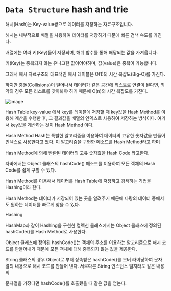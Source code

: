 #  `Data Structure` hash and trie

해시(Hash)는 Key-value쌍으로 데이터를 저장하는 자료구조입니다.

해시는 내부적으로 배열을 사용하여 데이터를 저장하기 때문에 빠른 검색 속도를 가진다.

배열에는 여러 키(Key)들이 저장되며, 해쉬 함수를 통해 해당되는 값을 가져옵니다. 

키(Key)는 중복되지 않는 유니크한 값이어야하며, 값(value)은 중복이 가능합니다.

그래서 해시 자료구조의 대표적인 해시 테이블은 O(1)의 시간 복잡도(Big-O)를 가진다. 

하지만 충돌(Collisions)이 일어나서 데이터가 같은 공간에 리스트로 연결이 된다면, 최악의 경우 모든 리스트를 찾아봐야 하기 때문에 O(n)의 시간 복잡도를 가진다.

![image](https://user-images.githubusercontent.com/68903200/177031782-fecc83e9-7c6a-49ab-9429-d294e1650fa5.png)

Hash Table
key-value 에서 key를 테이블에 저장할 때 key값을 Hash Method를 이용해 계산을 수행한 후, 그 결과값을 배열의 인덱스로 사용하여 저장하는 방식이다. 여기서 key값을 계산하는 것이 Hash Method 이다.


Hash Method
Hash는 특별한 알고리즘을 이용하여 데이터의 고유한 숫자값을 만들어 인덱스로 사용한다고 했다. 이 알고리즘을 구현한 메소드를 Hash Method라고 하며 

Hash Method에 의해 반환된 데이터의 고유 숫자값을 Hash Code 라고한다.

자바에서는 Object 클래스의 hashCode() 메소드를 이용하여 모든 객체의 Hash Code를 쉽게 구할 수 있다.

Hash Method를 이용해서 데이터를 Hash Table에 저장하고 검색하는 기법을 Hashing이라 한다.

Hash Method는 데이터가 저장되어 있는 곳을 알려주기 때문에 다량의 데이터 중에서도 원하는 데이터를 빠르게 찾을 수 있다.


Hashing

HashMap과 같이 Hashing을 구현한 컬렉션 클래스에서는 Object 클래스에 정의된 hashCode()를 Hash Method로 사용한다. 

Object 클래스에 정의된 hashCode()는 객체의 주소를 이용하는 알고리즘으로 해시 코드를 만들어내기 때문에 모든 객체에 대해 중복되지 않는 값을 제공한다.

String 클래스의 경우 Object로 부터 상속받은 hashCode()를 오버 라이딩하여 문자열의 내용으로 해시 코드를 만들어 낸다. 서로다른 String 인스턴스 일지라도 같은 내용의 

문자열을 가졌다면 hashCode()를 호출했을 때 같은 값을 얻는다.



